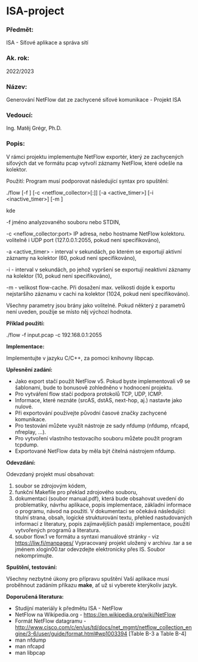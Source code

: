 # ISA-project

### Předmět:
ISA - Síťové aplikace a správa sítí
### Ak. rok:
2022/2023
### Název:
Generování NetFlow dat ze zachycené síťové komunikace - Projekt ISA
### Vedoucí:
Ing. Matěj Grégr, Ph.D.
### Popis:
V rámci projektu implementujte NetFlow exportér, který ze zachycených síťových dat ve formátu pcap vytvoří záznamy NetFlow, které odešle na kolektor.

Použití:
Program musí podporovat následující syntax pro spuštění:

./flow [-f <file>] [-c <netflow_collector>[:<port>]] [-a <active_timer>] [-i <inactive_timer>] [-m <count>]

kde

-f <file> jméno analyzovaného souboru nebo STDIN,

-c <neflow_collector:port> IP adresa, nebo hostname NetFlow kolektoru. volitelně i UDP port (127.0.0.1:2055, pokud není specifikováno),

-a <active_timer> - interval v sekundách, po kterém se exportují aktivní záznamy na kolektor (60, pokud není specifikováno),

-i <seconds> - interval v sekundách, po jehož vypršení se exportují neaktivní záznamy na kolektor (10, pokud není specifikováno),

-m <count> - velikost flow-cache. Při dosažení max. velikosti dojde k exportu nejstaršího záznamu v cachi na kolektor (1024, pokud není specifikováno).

Všechny parametry jsou brány jako volitelné. Pokud některý z parametrů není uveden, použije se místo něj výchozí hodnota.

__Příklad použití:__

./flow -f input.pcap -c 192.168.0.1:2055

__Implementace:__

Implementujte v jazyku C/C++, za pomoci knihovny libpcap.

__Upřesnění zadání:__

* Jako export stačí použít NetFlow v5. Pokud byste implementovali v9 se šablonami, bude to bonusově zohledněno v hodnocení projektu.
*  Pro vytváření flow stačí podpora protokolů TCP, UDP, ICMP.
* Informace, které neznáte (srcAS, dstAS, next-hop, aj.) nastavte jako nulové.
* Při exportování používejte původní časové značky zachycené komunikace.
* Pro testování můžete využít nástroje ze sady nfdump (nfdump, nfcapd, nfreplay, ...).
* Pro vytvoření vlastního testovacího souboru můžete použít program tcpdump.
* Exportované NetFlow data by měla být čitelná nástrojem nfdump.

__Odevzdání:__

Odevzdaný projekt musí obsahovat:

1. soubor se zdrojovým kódem,
2. funkční Makefile pro překlad zdrojového souboru,
3. dokumentaci (soubor manual.pdf), která bude obsahovat uvedení do problematiky, návrhu aplikace, popis implementace, základní informace o programu, návod na použití. V dokumentaci se očekává následující: titulní strana, obsah, logické strukturování textu, přehled nastudovaných informací z literatury, popis zajímavějších pasáží implementace, použití vytvořených programů a literatura.
4. soubor flow.1 ve formátu a syntaxi manuálové stránky - viz https://liw.fi/manpages/
Vypracovaný projekt uložený v archívu .tar a se jménem xlogin00.tar odevzdejte elektronicky přes IS. Soubor nekomprimujte.

__Spuštění, testování:__

Všechny nezbytné úkony pro přípravu spuštění Vaší aplikace musí proběhnout zadáním příkazu __make__, ať už si vyberete kterýkoliv jazyk.

__Doporučená literatura:__

* Studijní materiály k předmětu ISA - NetFlow
* NetFlow na Wikipedia.org - https://en.wikipedia.org/wiki/NetFlow
* Formát NetFlow datagramu - http://www.cisco.com/c/en/us/td/docs/net_mgmt/netflow_collection_engine/3-6/user/guide/format.html#wp1003394 [Table B-3 a Table B-4]
* man nfdump
* man nfcapd
* man libpcap
